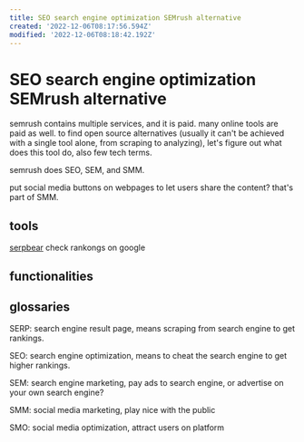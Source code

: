 ```yaml
---
title: SEO search engine optimization SEMrush alternative
created: '2022-12-06T08:17:56.594Z'
modified: '2022-12-06T08:18:42.192Z'
---
```


# SEO search engine optimization SEMrush alternative

semrush contains multiple services, and it is paid. many online tools are paid as well. to find open source alternatives (usually it can't be achieved with a single tool alone, from scraping to analyzing), let's figure out what does this tool do, also few tech terms.

semrush does SEO, SEM, and SMM.

put social media buttons on webpages to let users share the content? that's part of SMM.

## tools

[serpbear](https://github.com/towfiqi/serpbear) check rankongs on google

## functionalities


## glossaries

SERP: search engine result page, means scraping from search engine to get rankings.

SEO: search engine optimization, means to cheat the search engine to get higher rankings.

SEM: search engine marketing, pay ads to search engine, or advertise on your own search engine?

SMM: social media marketing, play nice with the public

SMO: social media optimization, attract users on platform

